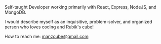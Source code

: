 Self-taught Developer working primarily with React, Express, NodeJS, and MongoDB.

I would describe myself as an inquisitive, problem-solver, and organized person who loves coding and Rubik's cube!

How to reach me: manzcube@gmail.com



